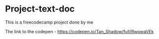 # Project-text-doc
This is a freecodecamp project done by me


The link to the codepen - https://codepen.io/Tan_Shadow/full/RwpwaVEk
